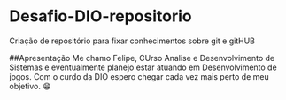 # Desafio-DIO-repositorio
Criação de repositório para fixar conhecimentos sobre git e gitHUB

##Apresentação
Me chamo Felipe, CUrso Analise e Desenvolvimento de Sistemas e eventualmente planejo estar atuando em Desenvolvimento de jogos. Com o curdo da DIO espero chegar cada vez mais perto de meu objetivo. 😁

